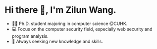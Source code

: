 # Hi there 👋, I'm Zilun Wang.

- :man_student: Ph.D. student majoring in computer science @CUHK. 
- :computer: Focus on the computer security field, especially web security and program analysis.
- :star_struck: Always seeking new knowledge and skills.
